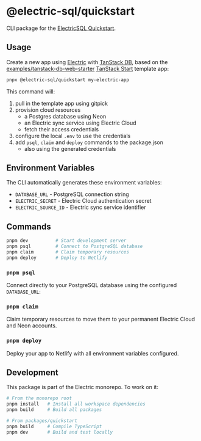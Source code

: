 # @electric-sql/quickstart

CLI package for the [ElectricSQL Quickstart](https://electric-sql.com/docs/quickstart).

## Usage

Create a new app using [Electric](https://electric-sql.com/product/electric) with [TanStack DB](https://tanstack.com/db), based on the [examples/tanstack-db-web-starter](https://github.com/electric-sql/electric/tree/main/examples/tanstack-db-web-starter) [TanStack Start](http://tanstack.com/start) template app:

```bash
pnpx @electric-sql/quickstart my-electric-app
```

This command will:

1. pull in the template app using gitpick
2. provision cloud resources
   - a Postgres database using Neon
   - an Electric sync service using Electric Cloud
   - fetch their access credentials
3. configure the local `.env` to use the credentials
4. add `psql`, `claim` and `deploy` commands to the package.json
   - also using the generated credentials

## Environment Variables

The CLI automatically generates these environment variables:

- `DATABASE_URL` - PostgreSQL connection string
- `ELECTRIC_SECRET` - Electric Cloud authentication secret
- `ELECTRIC_SOURCE_ID` - Electric sync service identifier

## Commands

```bash
pnpm dev          # Start development server
pnpm psql         # Connect to PostgreSQL database
pnpm claim        # Claim temporary resources
pnpm deploy       # Deploy to Netlify
```

### `pnpm psql`

Connect directly to your PostgreSQL database using the configured `DATABASE_URL`:

### `pnpm claim`

Claim temporary resources to move them to your permanent Electric Cloud and Neon accounts.

### `pnpm deploy`

Deploy your app to Netlify with all environment variables configured.

## Development

This package is part of the Electric monorepo. To work on it:

```bash
# From the monorepo root
pnpm install   # Install all workspace dependencies
pnpm build     # Build all packages

# From packages/quickstart
pnpm build     # Compile TypeScript
pnpm dev       # Build and test locally
```
